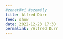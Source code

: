 ```yaml
---
#zenetöri #személy
title: Alfred Dürr
feed: show
date: 2022-12-23 17:30
permalink: /Alfred Dürr
---
```


